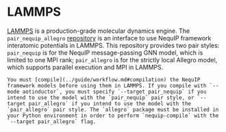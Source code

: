 # LAMMPS

[LAMMPS](https://docs.lammps.org/Manual.html) is a production-grade molecular dynamics engine. 
The `pair_nequip_allegro` [repository](https://github.com/mir-group/pair_nequip_allegro) is an interface to use NequIP framework interatomic potentials in LAMMPS.
This repository provides two pair styles: `pair_nequip` is for the NequIP message-passing GNN model, which is limited to one MPI rank; `pair_allegro` is for the strictly local Allegro model, which supports parallel execution and MPI in LAMMPS.

```{important}
You must [compile](../guide/workflow.md#compilation) the NequIP framework models before using them in LAMMPS. If you compile with `--mode aotinductor`, you must specify `--target pair_nequip` if you intend to use the model with the `pair_nequip` pair style, or `--target pair_allegro` if you intend to use the model with the `pair_allegro` pair style. The `allegro` package must be installed in your Python environment in order to perform `nequip-compile` with the `--target pair_allegro` flag.
```